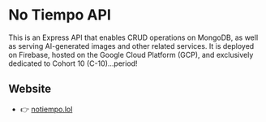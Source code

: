 # No Tiempo API

This is an Express API that enables CRUD operations on MongoDB, as well as serving AI-generated images and other related services. It is deployed on Firebase, hosted on the Google Cloud Platform (GCP), and exclusively dedicated to Cohort 10 (C-10)...period!

## Website
* 👉 [notiempo.lol](https://notiempo.lol)